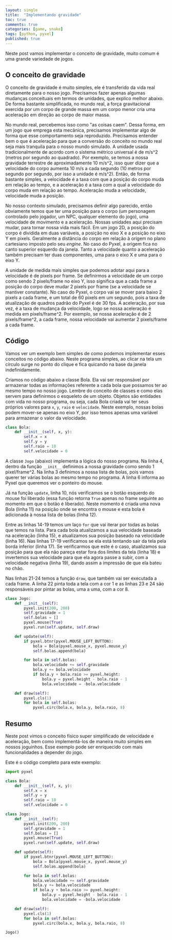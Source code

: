 ```yaml
---
layout: single
title:  "Implementando gravidade"
toc: true
comments: true
categories: [game, snake]
tags: [python, pyxel]
published: true
---
```


Neste post vamos implementar o conceito de gravidade, muito comum é uma grande variedade de jogos.

## O conceito de gravidade

O conceito de gravidade é muito simples, ele é transferido da vida real diretamente para o nosso jogo. Precisamos fazer apenas algumas mudanças conceituais em termos de unidades, que explico melhor abaixo. De forma bastante simplificada, no mundo real, a força gravitacional exercida por um corpo de grande massa em um corpo menor cria uma aceleração em direção ao corpo de maior massa.

No mundo real, percebemos isso como "as coisas caem". Dessa forma, em um jogo que emprega esta mecânica, precisamos implementar algo de forma que esse comportamento seja reproduzido. Precisamos entender bem o que é aceleração para que a conversão do conceito no mundo real seja mais tranquila para o nosso mundo simulado. A unidade usada tradicionalmente de acordo com o sistema métrico universal é de m/s^2 (metros por segundo ao quadrado). Por exemplo, se temos a nossa gravidade terrestre de aproximadamente 10 m/s^2, isso quer dizer que a velocidade do corpo aumenta 10 m/s a cada segundo (10 metros por segundo por segundo, por isso a unidade é m/s^2). Então, de forma bastante simples, a velocidade é a taxa com que a posição do corpo muda em relação ao tempo, e a aceleração é a taxa com a qual a velocidade do corpo muda em relação ao tempo. Aceleração muda a velocidade, velocidade muda a posição.

No nosso contexto simulado, precisamos definir algo parecido, então obviamente temos que ter uma posição para o corpo (um personagem controlado pelo jogador, um NPC, qualquer elemento do jogo), uma velocidade de movimento e a aceleração. Nossas unidades aqui precisam mudar, para tornar nossa vida mais fácil. Em um jogo 2D, a posição do corpo é dividida em duas variáveis, a posição no eixo X e a posição no eixo Y em pixels. Geralmente a distância do corpo em relação à origem no plano cartesiano imposto pelo seu *engine*. No caso do Pyxel, a origem fica no canto superior esquerdo da janela. Tanto a velocidade quanto a aceleração também precisam ter duas componentes, uma para o eixo X e uma para o eixo Y.

A unidade de medida mais simples que podemos adotar aqui para a velocidade é de pixels por frame. Se definirmos a velocidade de um corpo como sendo 2 pixels/frame no eixo Y, isso significa que a cada frame a posição do corpo deve mudar 2 pixels por frame (se a velocidade se mantiver constante). No caso do Pyxel, o corpo vai se mover para baixo 2 pixels a cada frame, e um total de 60 pixels em um segundo, pois a taxa de atualização de quadros padrão do Pyxel é de 30 fps. A aceleração, por sua vez, é a taxa de mudança da velocidade, logo se nossa aceleração é medida em pixels/frame^2. Por exemplo, se nossa aceleração é de 2 pixels/frame^2, a cada frame, nossa velocidade vai aumentar 2 pixels/frame a cada frame.

## Código
Vamos ver um exemplo bem simples de como podemos implementar esses conceitos no código abaixo. Neste programa simples, ao clicar na tela um círculo surge no ponto do clique e fica quicando na base da janela indefinidamente.

Criamos no código abaixo a classe Bola. Ela vai ser responsável por armazenar todas as informações referente a cada bola que possamos ter ao mesmo tempo no nosso jogo. Lembre do conceito de classes e como elas servem para definirmos o esqueleto de um objeto. Objetos são entidades com vida no nosso programa, ou seja, cada Bola criada vai ter seus próprios valores para `x`, `y`, `raio` e `velocidade`. Neste exemplo, nossas bolas podem mover-se apenas no eixo Y, por isso temos apenas uma variável para armazenar o valor da velocidade.

```python
class Bola:
    def __init__(self, x, y):
        self.x = x
        self.y = y
        self.raio = 10
        self.velocidade = 0
```

A classe `Jogo` (abaixo) implementa a lógica do nosso programa. Na linha 4, dentro da função `__init__` definimos a nossa gravidade como sendo 1 pixel/frame^2. Na linha 3 definimos a nossa lista de bolas, pois vamos querer ter várias bolas ao mesmo tempo no programa. A linha 6 informa ao Pyxel que queremos ver o ponteiro do mouse.

Já na função `update`, linha 10, nós verificamos se o botão esquerdo do mouse foi liberado (essa função retorna `True` apenas no frame seguinte ao momento em que o botão é liberado). Neste momento é criada uma nova Bola (linha 11) na posição onde se encontra o mouse e esta bola é adicionada à nossa lista de bolas (linha 12).

Entre as linhas 14-19 temos um laço `for` que vai iterar por todas as bolas que temos na lista. Para cada bola atualizamos a sua velocidade baseada na aceleração (linha 15), e atualizamos sua posição baseado na velocidade (linha 16). Nas linhas 17-19 verificamos se ela está tentando sair da tela pela borda inferior (linha 17). Se verificarmos que este é o caso, atualizamos sua posição para que ela não pareça estar fora dos limites da tela (linha 18) e invertemos sua velocidade para que ela agora passe a subir, com a velocidade negativa (linha 19), dando assim a impressão de que ela bateu no chão.

Nas linhas 21-24 temos a função `draw`, que também vai ser executada a cada frame. A linha 22 pinta toda a tela com a cor 1 e as linhas 23 e 24 são responsáveis por pintar as bolas, uma a uma, com a cor 8.

```python
class Jogo:
    def __init__(self):
        pyxel.init(200, 200)
        self.gravidade = 1
        self.bolas = []
        pyxel.mouse(True)
        pyxel.run(self.update, self.draw)

    def update(self):
        if pyxel.btnr(pyxel.MOUSE_LEFT_BUTTON):
            bola = Bola(pyxel.mouse_x, pyxel.mouse_y)
            self.bolas.append(bola)

        for bola in self.bolas:
            bola.velocidade += self.gravidade
            bola.y += bola.velocidade
            if bola.y + bola.raio >= pyxel.height:
                bola.y = pyxel.height - bola.raio - 1
                bola.velocidade = -bola.velocidade

    def draw(self):
        pyxel.cls(1)
        for bola in self.bolas:
            pyxel.circ(bola.x, bola.y, bola.raio, 8)
```


## Resumo

Neste post vimos o conceito físico super simplificado de velocidade e aceleração, bem como implementá-los de maneira muito simples em nossos joguinhos. Esse exemplo pode ser enriquecido com mais funcionalidades a depender do jogo.

Este é o código completo para este exemplo:

```python
import pyxel

class Bola:
    def __init__(self, x, y):
        self.x = x
        self.y = y
        self.raio = 10
        self.velocidade = 0

class Jogo:
    def __init__(self):
        pyxel.init(200, 200)
        self.gravidade = 1
        self.bolas = []
        pyxel.mouse(True)
        pyxel.run(self.update, self.draw)

    def update(self):
        if pyxel.btnr(pyxel.MOUSE_LEFT_BUTTON):
            bola = Bola(pyxel.mouse_x, pyxel.mouse_y)
            self.bolas.append(bola)

        for bola in self.bolas:
            bola.velocidade += self.gravidade
            bola.y += bola.velocidade
            if bola.y + bola.raio >= pyxel.height:
                bola.y = pyxel.height - bola.raio - 1
                bola.velocidade = -bola.velocidade

    def draw(self):
        pyxel.cls(1)
        for bola in self.bolas:
            pyxel.circ(bola.x, bola.y, bola.raio, 8)

Jogo()
```
